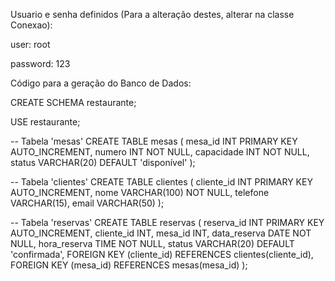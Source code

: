 Usuario e senha definidos (Para a alteração destes, alterar na classe Conexao):

user: root

password: 123


Código para a geração do Banco de Dados:

CREATE SCHEMA restaurante;

USE restaurante;

-- Tabela 'mesas'
CREATE TABLE mesas (
mesa_id INT PRIMARY KEY AUTO_INCREMENT,
numero INT NOT NULL,
capacidade INT NOT NULL,
status VARCHAR(20) DEFAULT 'disponível'
);

-- Tabela 'clientes'
CREATE TABLE clientes (
cliente_id INT PRIMARY KEY AUTO_INCREMENT,
nome VARCHAR(100) NOT NULL,
telefone VARCHAR(15),
email VARCHAR(50)
);

-- Tabela 'reservas'
CREATE TABLE reservas (
reserva_id INT PRIMARY KEY AUTO_INCREMENT,
cliente_id INT,
mesa_id INT,
data_reserva DATE NOT NULL,
hora_reserva TIME NOT NULL,
status VARCHAR(20) DEFAULT 'confirmada',
FOREIGN KEY (cliente_id) REFERENCES clientes(cliente_id),
FOREIGN KEY (mesa_id) REFERENCES mesas(mesa_id)
);
